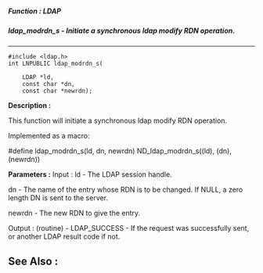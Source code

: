 ##### Function : LDAP
##### ldap_modrdn_s - Initiate a synchronous ldap modify RDN operation.
---
```
#include <ldap.h>
int LNPUBLIC ldap_modrdn_s(

	LDAP *ld,
	const char *dn,
	const char *newrdn);
```
**Description :**

This function will initiate a synchronous ldap modify RDN operation.

Implemented as a macro:

#define ldap_modrdn_s(ld, dn, newrdn) ND_ldap_modrdn_s((ld), (dn), (newrdn))

**Parameters :**
Input :
ld  -  The LDAP session handle.

dn  -  The name of the entry whose RDN is to be changed.  If NULL, a zero length DN is sent to the server.

newrdn  -  The new RDN to give the entry.

Output :
(routine)  -   LDAP_SUCCESS  - If the request was successfully sent, or another LDAP result code if not.



**See Also :**
---
